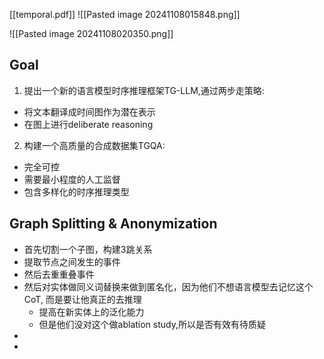 [[temporal.pdf]]
![[Pasted image 20241108015848.png]]

![[Pasted image 20241108020350.png]]

## Goal
1. 提出一个新的语言模型时序推理框架TG-LLM,通过两步走策略:

- 将文本翻译成时间图作为潜在表示
- 在图上进行deliberate reasoning

2. 构建一个高质量的合成数据集TGQA:

- 完全可控
- 需要最小程度的人工监督
- 包含多样化的时序推理类型


## Graph Splitting & Anonymization
- 首先切割一个子图，构建3跳关系
- 提取节点之间发生的事件
- 然后去重重叠事件
- 然后对实体做同义词替换来做到匿名化，因为他们不想语言模型去记忆这个CoT, 而是要让他真正的去推理
	- 提高在新实体上的泛化能力
	- 但是他们没对这个做ablation study,所以是否有效有待质疑
- 
-


